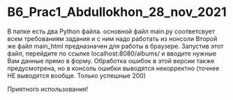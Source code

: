 # B6_Prac1_Abdullokhon_28_nov_2021
В папке есть два Python файла. 
основной файл main.py соответсвует всем требованиям задания и с ним надо работать из нонсоли
Второй же файл main_html предназначен для работы в браузере. Запустив этот файл, перейдите по
ссылке localhost:8080/albums/ и вводите нужные Вам данные прямо в форму.
Обработка ошибок в этой версии также предусмотрена, но в консоль ошибки выводятся некорректно
(точнее НЕ выводятся вообще. Только успешные 200)

Приятного использования!
